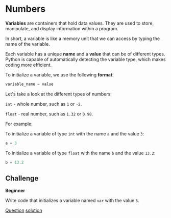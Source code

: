 # Numbers

**Variables** are containers that hold data values. They are used to store, manipulate, and display information within a program.

In short, a variable is like a memory unit that we can access by typing the name of the variable.

Each variable has a unique **name** and a **value** that can be of different types. Python is capable of automatically detecting the variable type, which makes coding more efficient.

To initialize a variable, we use the following **format**:

```python
variable_name = value
```

Let's take a look at the different types of numbers:

`int` - whole number, such as `1` or `-2`.

`float` - real number, such as `1.32` or `0.98`.

For example:

To initialize a variable of type `int` with the name `a` and the value `3`:

```python
a = 3
```

To initialize a variable of type `float` with the name `b` and the value `13.2`:

```python
b = 13.2
```

## Challenge

**Beginner**

Write code that initializes a variable named `var` with the value `5`.  

[Question](q.py) [solution](solution.py)